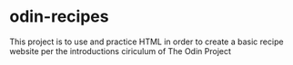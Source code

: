 # odin-recipes
This project is to use and practice HTML 
in order to create a basic recipe website per the introductions ciriculum of The Odin Project